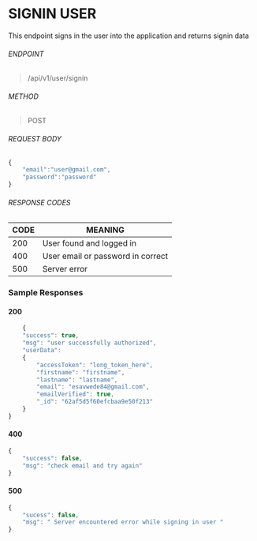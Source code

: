 
# SIGNIN   USER 
This endpoint signs in the user into the application and returns signin data 


###### ENDPOINT 
> /api/v1/user/signin 


###### METHOD 
> POST 



###### REQUEST BODY 
```javascript 
{
    "email":"user@gmail.com",
    "password":"password"
}
```

###### RESPONSE CODES 

CODE | MEANING 
-----|-------- 
200  | User found and logged in 
400  | User email or password in correct 
500  | Server error 


### Sample Responses 

#### 200

```javascript 
    {
	"success": true,
	"msg": "user successfully authorized",
	"userData": 
	{
		"accessToken": "long_token_here",
		"firstname": "firstname",
		"lastname": "lastname",
		"email": "esavwede84@gmail.com",
		"emailVerified": true,
		"_id": "62af5d5f60efcbaa9e50f213"
	}
}
```


#### 400 


```javascript 
{
	"success": false,
	"msg": "check email and try again"
}
```
    
    
####  500 
```javascript 
{
	"sucess": false,
	"msg": " Server encountered error while signing in user "
}
```



